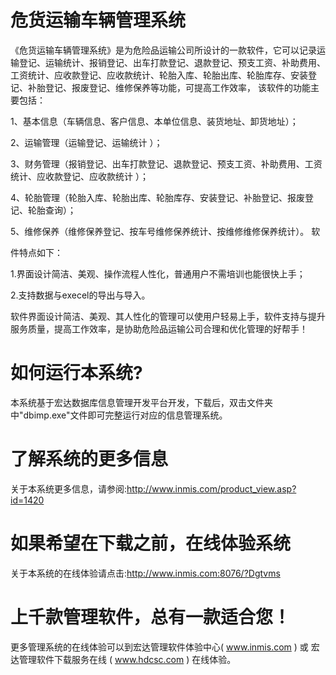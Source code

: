 # 危货运输车辆管理系统

《危货运输车辆管理系统》是为危险品运输公司所设计的一款软件，它可以记录运输登记、运输统计、报销登记、出车打款登记、退款登记、预支工资、补助费用、工资统计、应收款登记、应收款统计、轮胎入库、轮胎出库、轮胎库存、安装登记、补胎登记、报废登记、维修保养等功能，可提高工作效率， 该软件的功能主要包括： 

1、基本信息（车辆信息、客户信息、本单位信息、装货地址、卸货地址）；

2、运输管理（运输登记、运输统计 ）； 

3、财务管理（报销登记、出车打款登记、退款登记、预支工资、补助费用、工资统计、应收款登记、应收款统计 ）； 

4、轮胎管理（轮胎入库、轮胎出库、轮胎库存、安装登记、补胎登记、报废登记、轮胎查询）； 

5、维修保养（维修保养登记、按车号维修保养统计、按维修维修保养统计）。 软

件特点如下：

 1.界面设计简洁、美观、操作流程人性化，普通用户不需培训也能很快上手； 
 
 2.支持数据与execel的导出与导入。 
 
 软件界面设计简洁、美观、其人性化的管理可以使用户轻易上手，软件支持与提升服务质量，提高工作效率，是协助危险品运输公司合理和优化管理的好帮手！

# 如何运行本系统?

本系统基于宏达数据库信息管理开发平台开发，下载后，双击文件夹中"dbimp.exe"文件即可完整运行对应的信息管理系统。

# 了解系统的更多信息

关于本系统更多信息，请参阅:http://www.inmis.com/product_view.asp?id=1420

# 如果希望在下载之前，在线体验系统

关于本系统的在线体验请点击:http://www.inmis.com:8076/?Dgtvms

# 上千款管理软件，总有一款适合您！

更多管理系统的在线体验可以到宏达管理软件体验中心( www.inmis.com ) 或 宏达管理软件下载服务在线 ( www.hdcsc.com ) 在线体验。

